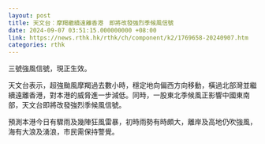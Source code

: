 ```yaml
---
layout: post
title: 天文台︰摩羯繼續遠離香港　即將改發強烈季候風信號
date: 2024-09-07 03:51:15.000000000 +08:00
link: https://news.rthk.hk/rthk/ch/component/k2/1769658-20240907.htm
categories: rthk
---
```


三號強風信號，現正生效。

天文台表示，超強颱風摩羯過去數小時，穩定地向偏西方向移動，橫過北部灣並繼續遠離香港，對本港的威脅進一步減低。同時，一股東北季候風正影響中國東南部，天文台即將改發強烈季候風信號。

預測本港今日有驟雨及幾陣狂風雷暴，初時雨勢有時頗大，離岸及高地仍吹強風，海有大浪及湧浪，市民需保持警覺。
